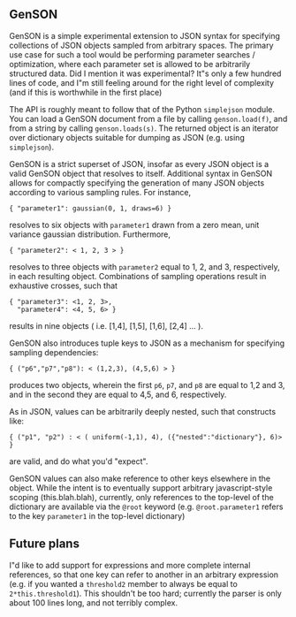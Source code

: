 ## GenSON

GenSON is a simple experimental extension to JSON syntax for specifying collections of JSON objects sampled from arbitrary spaces.  The primary use case for such a tool would be performing parameter searches / optimization, where each parameter set is allowed to be arbitrarily structured data.  Did I mention it was experimental?  It"s only a few hundred lines of code, and I"m still feeling around for the right level of complexity (and if this is worthwhile in the first place)

The API is roughly meant to follow that of the Python `simplejson` module.  You can load a GenSON document from a file by calling `genson.load(f)`, and from a string by calling `genson.loads(s)`.  The returned object is an iterator over dictionary objects suitable for dumping as JSON (e.g. using `simplejson`).

GenSON is a strict superset of JSON, insofar as every JSON object is a valid GenSON object that resolves to itself. Additional syntax in GenSON allows for compactly specifying the generation of many JSON objects according to various sampling rules.  For instance,

    { "parameter1": gaussian(0, 1, draws=6) }

resolves to six objects with `parameter1` drawn from a zero mean, unit variance gaussian distribution.  Furthermore,

    { "parameter2": < 1, 2, 3 > }
    
resolves to three objects with `parameter2` equal to 1, 2, and 3, respectively, in each resulting object.  Combinations of sampling operations result in exhaustive crosses, such that

    { "parameter3": <1, 2, 3>,
      "parameter4": <4, 5, 6> }

results in nine objects ( i.e. [1,4], [1,5], [1,6], [2,4] ... ).

GenSON also introduces tuple keys to JSON as a mechanism for specifying sampling dependencies:

    { ("p6","p7","p8"): < (1,2,3), (4,5,6) > }

produces two objects, wherein the first `p6`, `p7`, and `p8` are equal to 1,2 and 3, and in the second they are equal to 4,5, and 6, respectively.

As in JSON, values can be arbitrarily deeply nested, such that constructs like:

    { ("p1", "p2") : < ( uniform(-1,1), 4), ({"nested":"dictionary"}, 6)> }

are valid, and do what you'd "expect".

GenSON values can also make reference to other keys elsewhere in the object.  While the intent is to eventually support arbitrary javascript-style scoping (this.blah.blah), currently, only references to the top-level of the dictionary are available via the `@root` keyword (e.g. `@root.parameter1` refers to the key `parameter1` in the top-level dictionary)

## Future plans

I"d like to add support for expressions and more complete internal references, so that one key can refer to another in an arbitrary expression (e.g. if you wanted a `threshold2` member to always be equal to `2*this.threshold1`).  This shouldn't be too hard; currently the parser is only about 100 lines long, and not terribly complex.